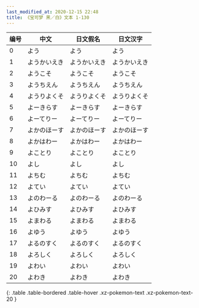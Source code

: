 ```yaml
---
last_modified_at: 2020-12-15 22:48
title: 《宝可梦 黑／白》文本 1-130
---
```

| 编号 | 中文 | 日文假名 | 日文汉字 |
| ---- | ---- | ---- | --- |
| 0 | よう | よう | よう |
| 1 | ようかいえき | ようかいえき | ようかいえき |
| 2 | ようこそ | ようこそ | ようこそ |
| 3 | ようちえん | ようちえん | ようちえん |
| 4 | ようりよくそ | ようりよくそ | ようりよくそ |
| 5 | よーきらす | よーきらす | よーきらす |
| 6 | よーてりー | よーてりー | よーてりー |
| 7 | よかのほーす | よかのほーす | よかのほーす |
| 8 | よかはわー | よかはわー | よかはわー |
| 9 | よことり | よことり | よことり |
| 10 | よし | よし | よし |
| 11 | よちむ | よちむ | よちむ |
| 12 | よてい | よてい | よてい |
| 13 | よのわーる | よのわーる | よのわーる |
| 14 | よひみす | よひみす | よひみす |
| 15 | よまわる | よまわる | よまわる |
| 16 | よゆう | よゆう | よゆう |
| 17 | よるのすく | よるのすく | よるのすく |
| 18 | よろしく | よろしく | よろしく |
| 19 | よわい | よわい | よわい |
| 20 | よわき | よわき | よわき |
{: .table .table-bordered .table-hover .xz-pokemon-text .xz-pokemon-text-20 }